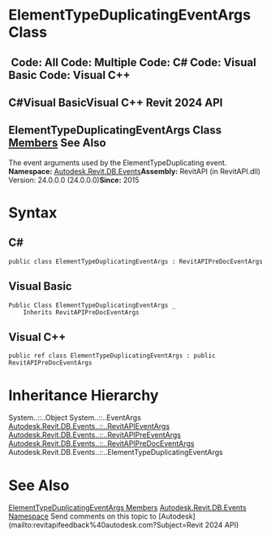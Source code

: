 # ElementTypeDuplicatingEventArgs Class

﻿
 Code: All Code: Multiple Code: C# Code: Visual Basic Code: Visual C++   
---  
C#Visual BasicVisual C++
Revit 2024 API  
---  
ElementTypeDuplicatingEventArgs Class  
[Members](898fc422-e959-f46f-e58d-58c6cb393bc2.md "ElementTypeDuplicatingEventArgs Members") See Also  
---  
The event arguments used by the ElementTypeDuplicating event. 
**Namespace:** [Autodesk.Revit.DB.Events](b86712d6-83b3-e044-8016-f9881ecd3800.md "Autodesk.Revit.DB.Events Namespace")**Assembly:** RevitAPI (in RevitAPI.dll) Version: 24.0.0.0 (24.0.0.0)**Since:** 2015 
# Syntax
C#  
---  
```text
public class ElementTypeDuplicatingEventArgs : RevitAPIPreDocEventArgs
```
  
Visual Basic  
---  
```text
Public Class ElementTypeDuplicatingEventArgs _
	Inherits RevitAPIPreDocEventArgs
```
  
Visual C++  
---  
```text
public ref class ElementTypeDuplicatingEventArgs : public RevitAPIPreDocEventArgs
```
  
# Inheritance Hierarchy
System..::..Object System..::..EventArgs [Autodesk.Revit.DB.Events..::..RevitAPIEventArgs](7c98499c-e345-cfda-ef89-48eccd3c9992.md "RevitAPIEventArgs Class") [Autodesk.Revit.DB.Events..::..RevitAPIPreEventArgs](14097470-c9d9-0143-dc1b-b93a60a460e6.md "RevitAPIPreEventArgs Class") [Autodesk.Revit.DB.Events..::..RevitAPIPreDocEventArgs](ef0073c4-f86b-64b9-12f2-268f4e1b8bbe.md "RevitAPIPreDocEventArgs Class") Autodesk.Revit.DB.Events..::..ElementTypeDuplicatingEventArgs
# See Also
[ElementTypeDuplicatingEventArgs Members](898fc422-e959-f46f-e58d-58c6cb393bc2.md "ElementTypeDuplicatingEventArgs Members")
[Autodesk.Revit.DB.Events Namespace](b86712d6-83b3-e044-8016-f9881ecd3800.md "Autodesk.Revit.DB.Events Namespace")
Send comments on this topic to [Autodesk](mailto:revitapifeedback%40autodesk.com?Subject=Revit 2024 API)